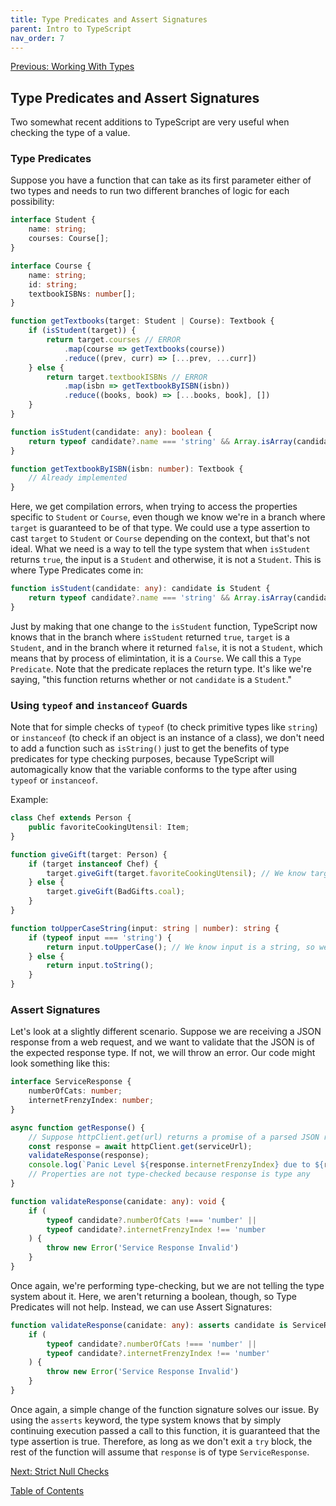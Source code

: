 ```yaml
---
title: Type Predicates and Assert Signatures
parent: Intro to TypeScript
nav_order: 7
---
```

[Previous: Working With Types](6-return-of-the-types.md)

## Type Predicates and Assert Signatures
Two somewhat recent additions to TypeScript are very useful when checking the type of a value.

### Type Predicates
Suppose you have a function that can take as its first parameter either of two types and needs to run two different branches of logic for each possibility:

```TypeScript
interface Student {
    name: string;
    courses: Course[];
}

interface Course {
    name: string;
    id: string;
    textbookISBNs: number[];
}

function getTextbooks(target: Student | Course): Textbook {
    if (isStudent(target)) {
        return target.courses // ERROR
            .map(course => getTextbooks(course))
            .reduce((prev, curr) => [...prev, ...curr])
    } else {
        return target.textbookISBNs // ERROR
            .map(isbn => getTextbookByISBN(isbn))
            .reduce((books, book) => [...books, book], [])
    }
}

function isStudent(candidate: any): boolean {
    return typeof candidate?.name === 'string' && Array.isArray(candidate?.courses);
}

function getTextbookByISBN(isbn: number): Textbook {
    // Already implemented
}
```

Here, we get compilation errors, when trying to access the properties specific to `Student` or `Course`, even though we know we're in a branch where `target` is guaranteed to be of that type. We could use a type assertion to cast `target` to `Student` or `Course` depending on the context, but that's not ideal. What we need is a way to tell the type system that when `isStudent` returns `true`, the input is a `Student` and otherwise, it is not a `Student`. This is where Type Predicates come in:

```TypeScript
function isStudent(candidate: any): candidate is Student {
    return typeof candidate?.name === 'string' && Array.isArray(candidate?.courses);
}
```

Just by making that one change to the `isStudent` function, TypeScript now knows that in the branch where `isStudent` returned `true`, `target` is a `Student`, and in the branch where it returned `false`, it is not a `Student`, which means that by process of elimintation, it is a `Course`. We call this a `Type Predicate`. Note that the predicate replaces the return type. It's like we're saying, "this function returns whether or not `candidate` is a `Student`."

### Using `typeof` and `instanceof` Guards
Note that for simple checks of `typeof` (to check primitive types like `string`) or `instanceof` (to check if an object is an instance of a class), we don't need to add a function such as `isString()` just to get the benefits of type predicates for type checking purposes, because TypeScript will automagically know that the variable conforms to the type after using `typeof` or `instanceof`.

Example:
```TypeScript
class Chef extends Person {
    public favoriteCookingUtensil: Item;
}

function giveGift(target: Person) {
    if (target instanceof Chef) {
        target.giveGift(target.favoriteCookingUtensil); // We know target is a Chef, so we can access favoriteCookingUtensil
    } else {
        target.giveGift(BadGifts.coal);
    }
}

function toUpperCaseString(input: string | number): string {
    if (typeof input === 'string') {
        return input.toUpperCase(); // We know input is a string, so we can call toUpperCase()
    } else {
        return input.toString();
    }
}
```

### Assert Signatures
Let's look at a slightly different scenario. Suppose we are receiving a JSON response from a web request, and we want to validate that the JSON is of the expected response type. If not, we will throw an error. Our code might look something like this:

```TypeScript
interface ServiceResponse {
    numberOfCats: number;
    internetFrenzyIndex: number;
}

async function getResponse() {
    // Suppose httpClient.get(url) returns a promise of a parsed JSON response as type any.
    const response = await httpClient.get(serviceUrl);
    validateResponse(response);
    console.log(`Panic Level ${response.internetFrenzyIndex} due to ${response.numberOfCats} cats!`);
    // Properties are not type-checked because response is type any
}

function validateResponse(canidate: any): void {
    if (
        typeof candidate?.numberOfCats !=== 'number' ||
        typeof candidate?.internetFrenzyIndex !== 'number
    ) {
        throw new Error('Service Response Invalid')
    }
}
```

Once again, we're performing type-checking, but we are not telling the type system about it. Here, we aren't returning a boolean, though, so Type Predicates will not help. Instead, we can use Assert Signatures:


```TypeScript
function validateResponse(canidate: any): asserts candidate is ServiceResponse {
    if (
        typeof candidate?.numberOfCats !=== 'number' ||
        typeof candidate?.internetFrenzyIndex !== 'number'
    ) {
        throw new Error('Service Response Invalid')
    }
}
```

Once again, a simple change of the function signature solves our issue. By using the `asserts` keyword, the type system knows that by simply continuing execution passed a call to this function, it is guaranteed that the type assertion is true. Therefore, as long as we don't exit a `try` block, the rest of the function will assume that `response` is of type `ServiceResponse`.

[Next: Strict Null Checks](8-strict-null-checks.md)

[Table of Contents](index)
